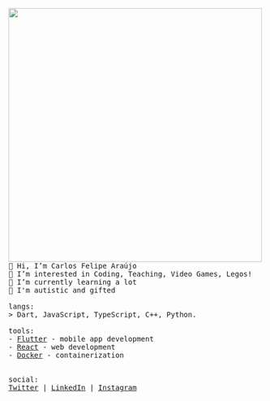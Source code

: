 <p float="left">
 <img src="https://github.com/carlosxfelipe/carlosxfelipe/blob/main/profile_img.png" width="500" align="left">
  <p float="left">
    <samp>
      👋 Hi, I’m Carlos Felipe Araújo <br>
      👀 I’m interested in Coding, Teaching, Video Games, Legos!<br>
      🌱 I’m currently learning a lot<br>
      🌻 I'm autistic and gifted<br>
      <br>
      langs:<br>
          > Dart, JavaScript, TypeScript, C++, Python.
      <br>
      <br>
      tools:<br>
          - <a href="https://flutter.dev">Flutter</a> - mobile app development <br>
          - <a href="https://reactjs.org">React</a> - web development<br>
          - <a href="https://www.docker.com/">Docker</a> - containerization<br>
     <br>
     <br>
      social:<br>
         <a href="https://twitter.com/carlosxfelipe">Twitter</a> | 
         <a href="https://www.linkedin.com/in/carlosxfelipe/">LinkedIn</a> | 
         <a href="https://www.instagram.com/carlosxfelipe/">Instagram</a>
      <b>
    </samp>
  </p>
</p>
